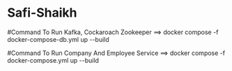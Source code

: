 # Safi-Shaikh

#Command To Run Kafka, Cockaroach Zookeeper ==>
docker compose -f docker-compose-db.yml up --build

#Command To Run Company And Employee Service ==>
docker compose -f docker-compose.yml up --build
